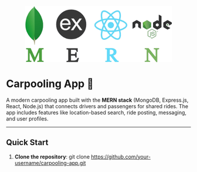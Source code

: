 <p align="center">
  <a href="https://mernjs.com" target="_blank">
    <img src="PFE-Project/MERN-logo.png" width="400">
  </a>
</p>

# Carpooling App 🚗

A modern carpooling app built with the **MERN stack** (MongoDB, Express.js, React, Node.js) that connects drivers and passengers for shared rides. The app includes features like location-based search, ride posting, messaging, and user profiles.

---

## Quick Start

1. **Clone the repository**:
   git clone https://github.com/your-username/carpooling-app.git
